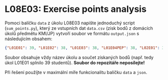 # L08E03: Exercise points analysis

Pomoci balíčku `data` z úkolu L08E03 napište jednoduchý script (`sum_points.py`), který ze vstupních dat `data.csv` (zisk bodů z domácích úkolů předmětu KMI/JP) vytvoří soubor ve formátu `output.json` s následujícím obsahem:

```json
{"L01E01": 39, "L01E02": 38, "L01E03": 38, "L01E04PEP": 38, "L02E01": 36, "L02E02": 35, "L02E03": 35, "L02E04PEP": 37, "L03E01": 36, "L03E02": 31, "L04E01": 31, "L04E02": 32, "L04E03": 29, "L05E01": 31, "L05E02": 21, "L06E01": 17, "L06E02": 5}
```

Soubor obsahuje vždy název úkolu a součet získaných bodů (např. tedy úkol L01E01 splnilo 39 studentů). **Soubor do repozitáře neposílejte!**

Při řešení použíjte v maximální míře funkcionalitu balíčku `data` a `json`.